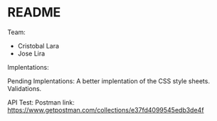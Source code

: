 # README

Team:

* Cristobal Lara
* Jose Lira

Implentations:


Pending Implentations:
A better implentation of the CSS style sheets.
Validations.

API Test:
Postman link: https://www.getpostman.com/collections/e37fd4099545edb3de4f






